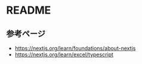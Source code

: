 # README

## 参考ページ

* https://nextjs.org/learn/foundations/about-nextjs
* https://nextjs.org/learn/excel/typescript
